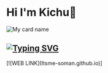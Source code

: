 # Hi I'm Kichu👋
![My card name](https://cardivo.vercel.app/api?name=KICHU%20-%20SER&description=Hi,%20Welcome%20To%20My%20Profile%20✨&image=https://i.imgur.com/QuhVhlM.jpeg=10?v=4&backgroundColor=%23ecf0f1&instagram=kichu_nrd&github=Itsme-soman&pattern=leaf&colorPattern=%23eaeaea)
## [![Typing SVG](https://readme-typing-svg.herokuapp.com?font=Rockstar-ExtraBold&color=000000&lines=LINK+OF+MY;WEBSITE)](https://git.io/typing-svg)

 </a>
</p>
 [![WEB LINK](Itsme-soman.github.io)]

